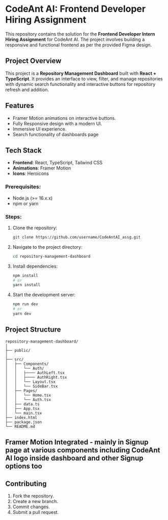 # CodeAnt AI: Frontend Developer Hiring Assignment  

This repository contains the solution for the **Frontend Developer Intern Hiring Assignment** for CodeAnt AI. The project involves building a responsive and functional frontend as per the provided Figma design.  

## Project Overview
This project is a **Repository Management Dashboard** built with **React + TypeScript**. It provides an interface to view, filter, and manage repositories with dynamic search functionality and interactive buttons for repository refresh and addition.

## Features
- Framer Motion animations on interactive buttons.
- Fully Responsive design with a modern UI.
- Immersive UI experience.
- Search functionality of dashboards page


## Tech Stack
- **Frontend**: React, TypeScript, Tailwind CSS
- **Animations**: Framer Motion
- **Icons**: Heroicons

### Prerequisites:
- Node.js (>= 16.x.x)
- npm or yarn

### Steps:
1. Clone the repository:
   ```bash
   git clone https://github.com/username/CodeAntAI_assg.git
   ```
2. Navigate to the project directory:
   ```bash
   cd repository-management-dashboard
   ```
3. Install dependencies:
   ```bash
   npm install
   # or
   yarn install
   ```
4. Start the development server:
   ```bash
   npm run dev
   # or
   yarn dev
   ```

## Project Structure
```
repository-management-dashboard/
│
├── public/                  
│
├── src/
│   ├── Components/
│   │   └── Auth/
│   │   ├──── AuthLeft.tsx
│   │   ├──── AuthRight.tsx
│   │   └── Layout.tsx
│   │   └── SideBar.tsx    
│   ├── Pages/
│   │   └── Home.tsx
│   │   └── Auth.tsx        
│   ├── data.ts              
│   ├── App.tsx             
│   └── main.tsx             
├── index.html
├── package.json
└── README.md
```

## Framer Motion Integrated - mainly in Signup page at various components including CodeAnt AI logo inside dashboard and other Signup options too 

## Contributing
1. Fork the repository.
2. Create a new branch.
3. Commit changes.
4. Submit a pull request.


